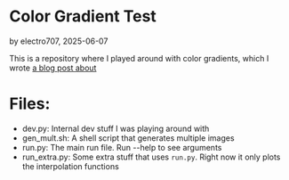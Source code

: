 # Color Gradient Test
by electro707, 2025-06-07

This is a repository where I played around with color gradients, which I wrote [a blog post about](blogs.electro707.com)


# Files:
- dev.py: Internal dev stuff I was playing around with
- gen_mult.sh: A shell script that generates multiple images
- run.py: The main run file. Run --help to see arguments
- run_extra.py: Some extra stuff that uses `run.py`. Right now it only plots the interpolation functions
